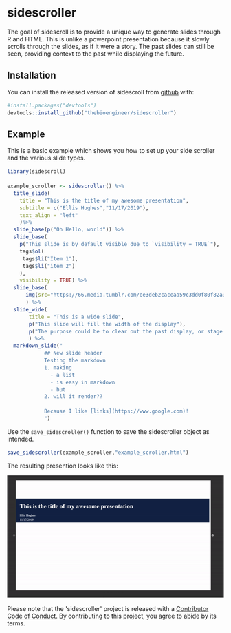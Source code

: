 # sidescroller

<!-- badges: start -->
<!-- badges: end -->

The goal of sidescroll is to provide a unique way to generate slides through R and HTML. This is unlike a powerpoint presentation because it slowly scrolls through the slides, as if it were a story. The past slides can still be seen, providing context to the past while displaying the future.

## Installation

You can install the released version of sidescroll from [github](https://www.github.com/thebioengineer/sidescroller) with:

``` r
#install.packages("devtools")
devtools::install_github("thebioengineer/sidescroller")
```

## Example

This is a basic example which shows you how to set up your side scroller and the various slide types.

``` r
library(sidescroll)

example_scroller <- sidescroller() %>%
  title_slide(
    title = "This is the title of my awesome presentation",
    subtitle = c("Ellis Hughes","11/17/2019"),
    text_align = "left"
    )%>%
  slide_base(p("Oh Hello, world")) %>%
  slide_base(
    p("This slide is by default visible due to `visibility = TRUE`"),
    tags$ol(
     tags$li("Item 1"),
     tags$li("item 2")
    ),
    visibility = TRUE) %>%
  slide_base(
      img(src="https://66.media.tumblr.com/ee3deb2caceaa59c3dd0f80f82a37beb/tumblr_mpsej2j5rW1qz8x31o1_500.gifv")
      ) %>%
  slide_wide(
       title = "This is a wide slide",
       p("This slide will fill the width of the display"),
       p("The purpose could be to clear out the past display, or stage before the next section")
       ) %>%
  markdown_slide("
            ## New slide header
            Testing the markdown
            1. making
              - a list
              - is easy in markdown
              - but
            2. will it render??

            Because I like [links](https://www.google.com)!
            ")
```
Use the `save_sidescroller()` function to save the sidescroller object as intended.

```r
save_sidescroller(example_scroller,"example_scroller.html")

```

The resulting presention looks like this:

![gif of sample presentation](inst/sample/side_scroller_example_screen_capture.gif)

Please note that the 'sidescroller' project is released with a
[Contributor Code of Conduct](CODE_OF_CONDUCT.md).
By contributing to this project, you agree to abide by its terms.
